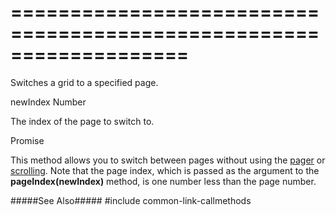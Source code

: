 ===================================================================
===================================================================

<!--shortDescription-->
Switches a grid to a specified page.
<!--/shortDescription-->

<!--paramName1-->newIndex<!--/paramName1-->
<!--paramType1-->Number<!--/paramType1-->
<!--paramDescription1-->
The index of the page to switch to.
<!--/paramDescription1-->

<!--returnType-->Promise<void><!--/returnType-->
<!--returnDescription-->

<!--/returnDescription-->

<!--fullDescription-->
This method allows you to switch between pages without using the [pager](/Documentation/Guide/Widgets/DataGrid/Paging/#User_Interaction) or [scrolling](/Documentation/Guide/Widgets/DataGrid/Scrolling/). Note that the page index, which is passed as the argument to the **pageIndex(newIndex)** method, is one number less than the page number.

#####See Also#####
#include common-link-callmethods
<!--/fullDescription-->
